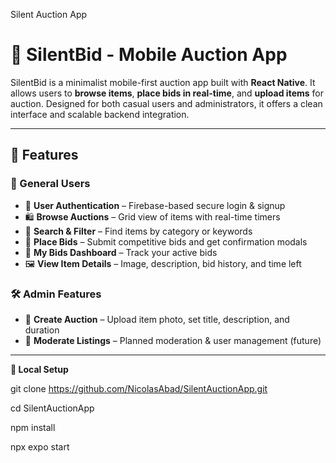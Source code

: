Silent Auction App


# 🔨 SilentBid - Mobile Auction App

SilentBid is a minimalist mobile-first auction app built with **React Native**. It allows users to **browse items**, **place bids in real-time**, and **upload items** for auction. Designed for both casual users and administrators, it offers a clean interface and scalable backend integration.

---

## 🚀 Features

### 🧑 General Users
- 📲 **User Authentication** – Firebase-based secure login & signup
- 🛍️ **Browse Auctions** – Grid view of items with real-time timers
- 🔎 **Search & Filter** – Find items by category or keywords
- 💸 **Place Bids** – Submit competitive bids and get confirmation modals
- 👤 **My Bids Dashboard** – Track your active bids
- 🖼️ **View Item Details** – Image, description, bid history, and time left

### 🛠️ Admin Features
- 🧾 **Create Auction** – Upload item photo, set title, description, and duration
- 🔧 **Moderate Listings** – Planned moderation & user management (future)

---


**🧪 Local Setup**

git clone https://github.com/NicolasAbad/SilentAuctionApp.git

cd SilentAuctionApp

npm install

npx expo start
